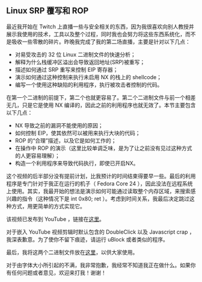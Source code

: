 ## Linux SRP 覆写和 ROP

最近我开始在 Twitch 上直播一些与安全相关的东西，因为我很喜欢向别人教授并展示我使用的技术，工具以及整个过程，同时我也会努力将这些东西系统化，而不是吸收一些零散的碎片。昨晚我完成了我的第二场直播，主要是针对以下几点：


* 对易受攻击的 32 位 Linux 二进制文件的快速分析；
* 解释为什么栈缓冲区溢出会导致返回地址(SRP)被重写；
* 描述如何通过 SRP 重写来控制 EIP 寄存器；
* 演示如何通过这种控制来执行未启用 NX 的栈上的 shellcode；
* 编写一个使用这种缺陷的利用程序，执行被攻击者控制的代码。


在第一个二进制的前提下，第二个也就更容易了。第二个二进制文件与前一个相差无几，只是它是使用 NX 编译的，因此之前的利用程序也就无效了。本节主要包含以下几点：

* NX 导致之前的漏洞不能使用的原因；
* 如何控制 EIP，使其依然可以被用来执行大块的代码；
* ROP 的“合理”描述，以及它是如何工作的；
* 在操作中 ROP 的演示（这里比较单调乏味，是为了让之前没有见过这种方式的人更容易理解）；
* 构造一个利用程序来导致代码执行，即使已开启NX。


这个视频的后半部分没有提前计划，比我预计的时间结束得要早一些。最后的利用程序是专门针对于我正在运行的机子（ Fedora Core 24 ），因此没法在远程系统上使用。其实，我最开始的想法是演示如何可能通过读取整个内存区域，来搜索感兴趣的指令（这种情况下是 int  0x80;  ret ）。考虑到时间关系，我最后决定跳过这种方式，用更简单的方式实现它。

该视频已发布到 YouTube ，链接在[这里](https://www.youtube.com/watch?v=XOmawM1EXnM&feature=youtu.be)。

对于嵌入 YouTube 视频剪辑时默认包含的 DoubleClick 以及  Javascript crap ，我深表歉意。为了使你不留下痕迹，请运行 uBlock 或者类似的程序。

最后，我将这两个二进制文件放在[这里](http://buffered.io/posts/linux-srp-overwrite-and-rop/)，以供大家使用。

对于由字体大小所引起的不满，我非常抱歉，我经常不知道我正在做什么。如果你有任何问题或者意见，欢迎来打我！谢谢！
